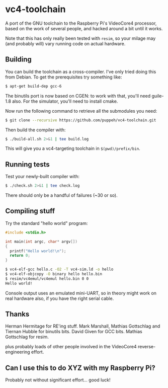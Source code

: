 # vc4-toolchain
A port of the GNU toolchain to the Raspberry Pi's VideoCore4 processor, based on the work of several people, and hacked around a bit until it works.

Note that this has only really been tested with `resim`, so your milage may (and probably will) vary running code on actual hardware.

Building
--------

You can build the toolchain as a cross-compiler. I've only tried doing this from Debian. To get the prerequisites try something like:

```bash
$ apt-get build-dep gcc-6
```

The binutils port is now based on CGEN: to work with that, you'll need guile-1.8 also. For the simulator, you'll need to install cmake.

Now run the following command to retrieve all the submodules you need:

```bash
$ git clone --recursive https://github.com/puppeh/vc4-toolchain.git
```

Then build the compiler with:

```bash
$ ./build-all.sh 2>&1 | tee build.log
```

This will give you a vc4-targeting toolchain in `$(pwd)/prefix/bin`.

Running tests
-------------

Test your newly-built compiler with:

```bash
$ ./check.sh 2>&1 | tee check.log
```

There should only be a handful of failures (~30 or so).

Compiling stuff
---------------

Try the standard "hello world" program:

```c
#include <stdio.h>

int main(int argc, char* argv[])
{
  printf("Hello world!\n");
  return 0;
}
```

```bash
$ vc4-elf-gcc hello.c -O2 -T vc4-sim.ld -o hello
$ vc4-elf-objcopy -O binary hello hello.bin
$ resim/vc4emul/vc4emul hello.bin 0 0
Hello world!
```

Console output uses an emulated mini-UART, so in theory might work on real hardware also, if you have the right serial cable.

Thanks
------

Herman Hermitage for RE'ing stuff.
Mark Marshall, Mathias Gottschlag and Tiernan Hubble for binutils bits.
David Given for GCC bits.
Mathias Gottschlag for resim.

plus probably loads of other people involved in the VideoCore4 reverse-engineering effort.

Can I use this to do XYZ with my Raspberry Pi?
----------------------------------------------

Probably not without significant effort... good luck!
